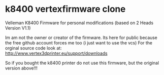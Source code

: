 # k8400 vertexfirmware clone 
Velleman K8400 Firmware for personal modifications (based on 2 Heads Version V1.1)

Im am not the owner or creator of the firmware. Its here for public because the free github account forces me too (i just want to use the vcs)
For the orginal source code look at: http://www.vertex3dprinter.eu/support/downloads

So if you bought the k8400 printer do not use this firmware, but the original version above!!!


